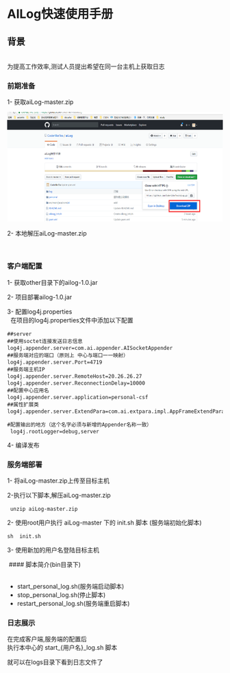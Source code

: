 # AILog快速使用手册

## 背景
<br>
为提高工作效率,测试人员提出希望在同一台主机上获取日志

### 前期准备
1- 获取aiLog-master.zip

<img src="https://github.com/CoderlikeTea/aiLog/blob/master/other/downzip.png" width=640 height=256 />

2- 本地解压aiLog-master.zip


  

### 客户端配置
 1- 获取other目录下的ailog-1.0.jar
 
 2- 项目部署ailog-1.0.jar<br>
 
 3- 配置log4j.properties<br>
   在项目的log4j.properties文件中添加以下配置
 ```
##server
##使用soctet连接发送日志信息
log4j.appender.server=com.ai.appender.AISocketAppender
##服务端对应的端口（原则上 中心与端口一一映射）
log4j.appender.server.Port=4719
##服务端主机IP
log4j.appender.server.RemoteHost=20.26.26.27
log4j.appender.server.ReconnectionDelay=10000
##配置中心应用名
log4j.appender.server.application=personal-csf
##属性扩展类
log4j.appender.server.ExtendPara=com.ai.extpara.impl.AppFrameExtendPara
```
```
#配置输出的地方（这个名字必须与新增的Appender名称一致）
 log4j.rootLogger=debug,server
```
4- 编译发布

### 服务端部署
 
 
1- 将aiLog-master.zip上传至目标主机<br>

2-执行以下脚本,解压aiLog-master.zip

```
 unzip aiLog-master.zip
 ```
 
2- 使用root用户执行 aiLog-master 下的 init.sh 脚本 (服务端初始化脚本)
 
 ```
 sh  init.sh
 ```
 
3- 使用新加的用户名登陆目标主机
 

 
 
  #### 脚本简介(bin目录下)<br>
  
-  start_personal_log.sh(服务端启动脚本)
-  stop_personal_log.sh(停止脚本)
-  restart_personal_log.sh(服务端重启脚本)
 
### 日志展示
 
在完成客户端,服务端的配置后<br>
执行本中心的 start_{用户名}_log.sh 脚本 <br>

就可以在logs目录下看到日志文件了














 






